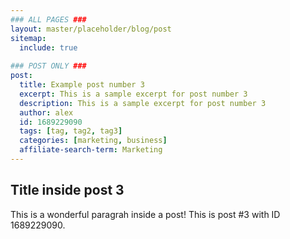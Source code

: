```yaml
---
### ALL PAGES ###
layout: master/placeholder/blog/post
sitemap:
  include: true
  
### POST ONLY ###
post:
  title: Example post number 3
  excerpt: This is a sample excerpt for post number 3
  description: This is a sample excerpt for post number 3
  author: alex
  id: 1689229090
  tags: [tag, tag2, tag3]
  categories: [marketing, business]
  affiliate-search-term: Marketing
---
```


## Title inside post 3
This is a wonderful paragrah inside a post! This is post #3 with ID 1689229090.
